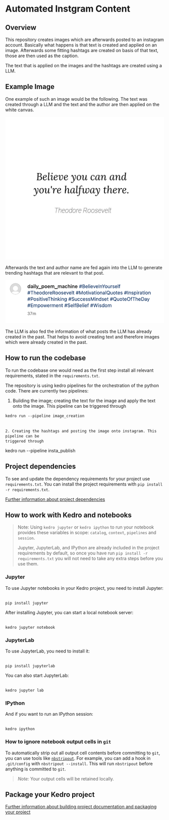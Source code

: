 # Automated Instgram Content

## Overview

This repository creates images which are afterwards posted to an instagram account.
Basically what happens is that text is created and applied on an image. Afterwards
some fitting hashtags are created on basis of that text, those are then used
as the caption.

The text that is applied on the images and the hashtags are created using a LLM.

## Example Image

One example of such an image would be the following. The text was created through a LLM
and the text and the author are then applied on the white canvas.

<img src="./images/post.png" alt="Hashtags" width="600">

Afterwards the text and author name are fed again into the LLM to generate trending
hashtags that are relevant to that post.

<img src="./images/hashtags.png" alt="Hashtags" width="600">

The LLM is also fed the information of what posts the LLM has already created in the
past. That helps to avoid creating text and therefore images which were already
created in the past.

## How to run the codebase

To run the codebase one would need as the first step install all relevant requirements,
stated in the `requirements.txt`.

The repository is using kedro pipelines for the orchestration of the python code. There
are currently two pipelines:

1. Building the image; creating the text for the image and apply the text onto the
   image. This pipeline can be triggered through

```
kedro run --pipeline image_creation


2. Creating the hashtags and posting the image onto instagram. This pipeline can be
triggered through
```

kedro run --pipeline insta_publish

## Project dependencies

To see and update the dependency requirements for your project use `requirements.txt`. You can install the project requirements with `pip install -r requirements.txt`.

[Further information about project dependencies](https://docs.kedro.org/en/stable/kedro_project_setup/dependencies.html#project-specific-dependencies)

## How to work with Kedro and notebooks

> Note: Using `kedro jupyter` or `kedro ipython` to run your notebook provides these variables in scope: `catalog`, `context`, `pipelines` and `session`.
>
> Jupyter, JupyterLab, and IPython are already included in the project requirements by default, so once you have run `pip install -r requirements.txt` you will not need to take any extra steps before you use them.

### Jupyter

To use Jupyter notebooks in your Kedro project, you need to install Jupyter:

```

pip install jupyter

```

After installing Jupyter, you can start a local notebook server:

```

kedro jupyter notebook

```

### JupyterLab

To use JupyterLab, you need to install it:

```

pip install jupyterlab

```

You can also start JupyterLab:

```

kedro jupyter lab

```

### IPython

And if you want to run an IPython session:

```

kedro ipython

```

### How to ignore notebook output cells in `git`

To automatically strip out all output cell contents before committing to `git`, you can use tools like [`nbstripout`](https://github.com/kynan/nbstripout). For example, you can add a hook in `.git/config` with `nbstripout --install`. This will run `nbstripout` before anything is committed to `git`.

> _Note:_ Your output cells will be retained locally.

## Package your Kedro project

[Further information about building project documentation and packaging your project](https://docs.kedro.org/en/stable/tutorial/package_a_project.html)

```

```
